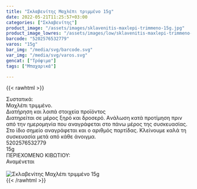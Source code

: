 ```yaml
---
title: "Σκλαβενίτης Μαχλέπι τριμμένο 15g"
date: 2022-05-21T11:25:57+03:00
categories: ["Σκλαβενίτης"]
product_image: "/assets/images/sklavenitis-maxlepi-trimmeno-15g.jpg"
product_image_lowres: "/assets/images/low/sklavenitis-maxlepi-trimmeno-15g.jpg"
barcode: "5202576532779"
varos: "15g"
bar_img: "/media/svg/barcode.svg"
var_img: "/media/svg/varos.svg"
gencat: ["Τρόφιμα"]
tags: ["Μπαχαρικά"]

---
```

{{< rawhtml >}}

<div class="sload546"><div class="product"><div id="sistatika">Συστατικά:</div><div class="alltext">Μαχλέπι τριμμένο.</div><div id="loipa">Διατήρηση και λοιπά στοιχεία προϊόντος</div><div class="alltext">Διατηρείται σε μέρος ξηρό και δροσερό. Aνάλωση κατά προτίμηση πριν από την ημερομηνία που αναγράφεται στο πάνω μέρος της συσκευασίας. Στο ίδιο σημείο αναγράφεται και ο αριθμός παρτίδας. Κλείνουμε καλά τη συσκευασία μετά από κάθε άνοιγμα.</div><div id="barcode"><div id="barimage1"></div><span id="bartext">5202576532779</span></div><div id="varos"><div id="varosimage1"></div><span id="varostext">15g</span></div><div id="kivotio">ΠΕΡΙΕΧΟΜΕΝΟ ΚΙΒΩΤΙΟΥ:<br>Αναμένεται</div><br><div class="pimg"><img alt="Σκλαβενίτης Μαχλέπι τριμμένο 15g" title="Σκλαβενίτης Μαχλέπι τριμμένο 15g" src="/assets/images/sklavenitis-maxlepi-trimmeno-15g.jpg"></div></div></div>
{{< /rawhtml >}}


